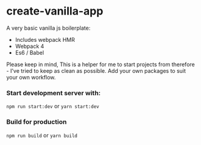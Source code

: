 # create-vanilla-app

A very basic vanilla js boilerplate:

- Includes webpack HMR
- Webpack 4
- Es6 / Babel

Please keep in mind, This is a helper for me to start projects from therefore - I've tried to keep as clean as possible. Add your own packages to suit your own workflow. 

### Start development server with:

`npm run start:dev` or `yarn start:dev`

### Build for production

`npm run build` or `yarn build`

